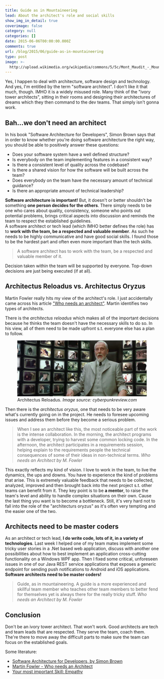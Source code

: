```yaml
---
title: Guide as in Mountaineering
lead: About the architect's role and social skills
show_img_in_detail: true
coverimage: false
category: null
categories: []
date: 2015-06-06T00:00:00.000Z
comments: true
url: /blog/2015/06/guide-as-in-mountaineering
type: post
image: >-
  http://upload.wikimedia.org/wikipedia/commons/5/5c/Mont_Maudit_-_Mountaineers_on_the_Kuffner_Ridge.jpg
---
```


Yes, I happen to deal with architecture, software design and technology. And yes, I'm entitled by the term "software architect". I don't like it that much, though. IMHO it is a widely misused role. Many think of the "ivory tower architects", sitting in their rooms and designing their architectures of dreams which they then command to the dev teams. That simply isn't gonna work.

## Bah...we don't need an architect

In his book "Software Architecture for Developers", Simon Brown says that in order to know whether you're doing software architecture the right way, you should be able to positively answer these questions:

- Does your software system have a well defined structure?
- Is everybody on the team implementing features in a consistent way?
- Is there a consistent level of quality across the codebase?
- Is there a shared vision for how the software will be built across the team?
- Does everybody on the team have the necessary amount of technical guidance?
- Is there an appropriate amount of technical leadership?

**Software architecture is important!** But, it doesn't or better shouldn't be something **one person decides for the others**. There simply needs to be one who cares about quality, consistency, someone who points out potential problems, brings critical aspects into discussion and reminds the team to respect the established guidelines.  
A software architect or tech lead (which IMHO better defines the role) has to **work with the team, be a respected and valuable member**. As such he needs to be highly communicative and have good social skills. I found those to be the hardest part and often even more important than the tech skills.

>A software architect has to work with the team, be a respected and valuable member of it.

Decision taken within the team will be supported by everyone. Top-down decisions are just being executed (if at all).

## Architectus Reloadus vs. Architectus Oryzus

Martin Fowler really hits my view of the architect's role. I just accidentally came across his article ["Who needs an architect"](http://martinfowler.com/ieeeSoftware/whoNeedsArchitect.pdf). Martin identifies two types of architects.  

There is the _architectus reloadus_ which makes all of the important decisions because he thinks the team doesn't have the necessary skills to do so. In his view, all of them need to be made upfront s.t. everyone else has a plan to follow.

<figure class="image--medium">
	<img src="/blog/assets/imgs/architect-matrix.jpg" />
	<figcaption>Architectus Reloadus. <i>Image source: cyberpunkreview.com</i></figcaption>
</figure>

Then there is the _architectus oryzus_, one that needs to be very aware what's currently going on in the project. He needs to foresee upcoming issues and address them before they become a serious problem.

> When I see an architect like this, the most noticeable part of the work is the intense collaboration. In the morning, the architect programs with a developer, trying to harvest some common locking code. In the afternoon, the architect participates in a requirements session, helping explain to the requirements people the technical consequences of some of their ideas in non-technical terms. <cite>Who needs an Architect by M. Fowler</cite>

This exactly reflects my kind of vision. I love to work in the team, to live the dynamics, the ups and downs. You have to experience the kind of problems that arise. This is extremely valuable feedback that needs to be collected, analyzed, improved and then brought back into the next project s.t. other teams can benefit from it. They key point is to be **a mentor**, to raise the team's level and ability to handle complex situations on their own. Cause the last thing you want is to become a bottleneck. Still, it's very hard not to fall into the role of the "architecturs oryzus" as it's often very tempting and the easier one of the two.

## Architects need to be master coders

As an architect or tech lead, **I do write code, lots of it, in a variety of technologies**. Last week I helped one of my team mates implement some tricky user stories in a .Net based web application, discuss with another one possibilities about how to best implement an application cross-cutting functionality on a Windows WPF app. Then I fixed some critical, unforeseen issues in one of our Java REST service applications that exposes a generic endpoint for sending push notifications to Android and iOS applications. **Software architects need to be master coders!**

> Guide, as in mountaineering. A guide is a more experienced and skillful team member who teaches other team members to better fend for themselves yet is always there for the really tricky stuff. <cite>Who needs an Architect by M. Fowler</cite>

## Conclusion

Don't be an ivory tower architect. That won't work. Good architects are tech and team leads that are respected. They serve the team, coach them. The're there to move away the difficult parts to make sure the team can focus on the established goals.

Some literature:

- [Software Architecture for Developers, by Simon Brown](https://leanpub.com/software-architecture-for-developers)
- [Martin Fowler - Who needs an Architect](http://martinfowler.com/ieeeSoftware/whoNeedsArchitect.pdf)
- [Your most important Skill: Empathy](http://chadfowler.com/blog/2014/01/19/empathy/)
